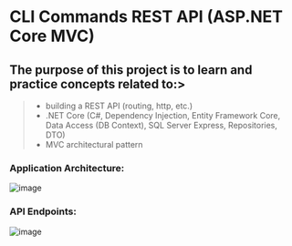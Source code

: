 # CLI Commands REST API (ASP.NET Core MVC)
## The purpose of this project is to learn and practice concepts related to:> 
> - building a REST API (routing, http, etc.) 
> - .NET Core (C#, Dependency Injection, Entity Framework Core, Data Access (DB Context), SQL Server Express, Repositories, DTO)
> - MVC architectural pattern

### Application Architecture:

![image](https://user-images.githubusercontent.com/59063950/91675593-e9a00480-eb0a-11ea-8e1f-91bd3e898c8b.png)

### API Endpoints:

![image](https://user-images.githubusercontent.com/59063950/91675605-f7558a00-eb0a-11ea-80c6-ef07ef2057e8.png)
